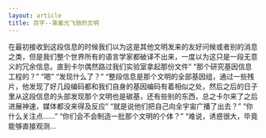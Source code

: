```yaml
---
layout: article
title: 百字--乘着光飞驰的文明
---
```

<div class="content">
在最初接收到这段信息的时候我们以为这是其他文明发来的友好问候或者别的消息之类，但是我们整个世界所有的语言学家都破译不出来，一度以为这只是一段无意义的冗余信息。直到卡尔偶然路过我们实验室拿起那份文件”
“那个研究基因信息工程的？”
“嗯”
“发现什么了？”
“整段信息是那个文明的全部基因组，通过一些残片，他发现了好几段编码都和我们自身的基因编码有着相似之处，然后之后的日子里从这段信息的头部发现那个文明也是碳基，还有些别的东西，总之卡尔来了之后进展神速，媒体都没来得及反应”
“就是说他们把自己向全宇宙广播了出去？”
“你什么关注点……”
“你们会不会制造一批那个文明的个体？”
“难说，诱惑很大，毕竟能够直接观测...
</div>
